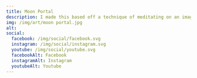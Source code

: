 ```yaml
---
title: Moon Portal
description: I made this based off a technique of meditating on an image before bed to help increase lucid dreaming. The journey starts by being at the edge of the water. Swimming towards the stairs. As you get closer your body relxes more and more as the water washes away all your worries. When you reach the stairs and climb onto the first step you notice a cup on a pillar to your side. You drink from the cup and as you drink from it your body and mind fully sink into deep relaxation. All your worries and excess energies have been washed away. Now you are ready to acsend the staircase. Reaching the door in the center of the moon you pause before opening the doors seeing the cosmos behind the threshold. You step forth into the abyss of space and drift up and away.....
img: /img/art/moon portal.jpg
alt: 
social:
  facebook: /img/social/facebook.svg
  instagram: /img/social/instagram.svg
  youtube: /img/social/youtube.svg
  facebookAlt: Facebook
  instagramAlt: Instagram
  youtubeAlt: Youtube
---
```

